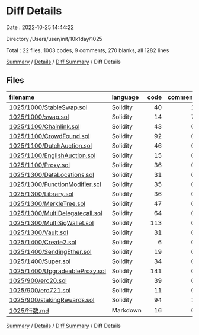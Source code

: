 # Diff Details

Date : 2022-10-25 14:44:22

Directory /Users/user/init/10k1day/1025

Total : 22 files,  1003 codes, 9 comments, 270 blanks, all 1282 lines

[Summary](results.md) / [Details](details.md) / [Diff Summary](diff.md) / Diff Details

## Files
| filename | language | code | comment | blank | total |
| :--- | :--- | ---: | ---: | ---: | ---: |
| [1025/1000/StableSwap.sol](/1025/1000/StableSwap.sol) | Solidity | 40 | 1 | 10 | 51 |
| [1025/1000/swap.sol](/1025/1000/swap.sol) | Solidity | 14 | 7 | 4 | 25 |
| [1025/1100/Chainlink.sol](/1025/1100/Chainlink.sol) | Solidity | 43 | 0 | 11 | 54 |
| [1025/1100/CrowdFound.sol](/1025/1100/CrowdFound.sol) | Solidity | 92 | 0 | 23 | 115 |
| [1025/1100/DutchAuction.sol](/1025/1100/DutchAuction.sol) | Solidity | 46 | 0 | 9 | 55 |
| [1025/1100/EnglishAuction.sol](/1025/1100/EnglishAuction.sol) | Solidity | 15 | 0 | 6 | 21 |
| [1025/1100/Proxy.sol](/1025/1100/Proxy.sol) | Solidity | 36 | 0 | 11 | 47 |
| [1025/1300/DataLocations.sol](/1025/1300/DataLocations.sol) | Solidity | 31 | 0 | 6 | 37 |
| [1025/1300/FunctionModifier.sol](/1025/1300/FunctionModifier.sol) | Solidity | 35 | 0 | 10 | 45 |
| [1025/1300/Library.sol](/1025/1300/Library.sol) | Solidity | 36 | 0 | 14 | 50 |
| [1025/1300/MerkleTree.sol](/1025/1300/MerkleTree.sol) | Solidity | 47 | 0 | 9 | 56 |
| [1025/1300/MultiDelegatecall.sol](/1025/1300/MultiDelegatecall.sol) | Solidity | 64 | 0 | 17 | 81 |
| [1025/1300/MultiSigWallet.sol](/1025/1300/MultiSigWallet.sol) | Solidity | 113 | 0 | 27 | 140 |
| [1025/1300/Vault.sol](/1025/1300/Vault.sol) | Solidity | 31 | 0 | 8 | 39 |
| [1025/1400/Create2.sol](/1025/1400/Create2.sol) | Solidity | 6 | 0 | 2 | 8 |
| [1025/1400/SendingEther.sol](/1025/1400/SendingEther.sol) | Solidity | 19 | 0 | 5 | 24 |
| [1025/1400/Super.sol](/1025/1400/Super.sol) | Solidity | 34 | 0 | 11 | 45 |
| [1025/1400/UpgradeableProxy.sol](/1025/1400/UpgradeableProxy.sol) | Solidity | 141 | 0 | 44 | 185 |
| [1025/900/erc20.sol](/1025/900/erc20.sol) | Solidity | 39 | 0 | 8 | 47 |
| [1025/900/erc721.sol](/1025/900/erc721.sol) | Solidity | 11 | 0 | 5 | 16 |
| [1025/900/stakingRewards.sol](/1025/900/stakingRewards.sol) | Solidity | 94 | 1 | 29 | 124 |
| [1025/行数.md](/1025/%E8%A1%8C%E6%95%B0.md) | Markdown | 16 | 0 | 1 | 17 |

[Summary](results.md) / [Details](details.md) / [Diff Summary](diff.md) / Diff Details